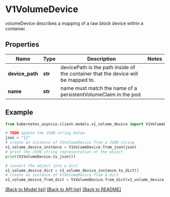 # V1VolumeDevice

volumeDevice describes a mapping of a raw block device within a container.

## Properties

Name | Type | Description | Notes
------------ | ------------- | ------------- | -------------
**device_path** | **str** | devicePath is the path inside of the container that the device will be mapped to. | 
**name** | **str** | name must match the name of a persistentVolumeClaim in the pod | 

## Example

```python
from kubernetes_asyncio.client.models.v1_volume_device import V1VolumeDevice

# TODO update the JSON string below
json = "{}"
# create an instance of V1VolumeDevice from a JSON string
v1_volume_device_instance = V1VolumeDevice.from_json(json)
# print the JSON string representation of the object
print(V1VolumeDevice.to_json())

# convert the object into a dict
v1_volume_device_dict = v1_volume_device_instance.to_dict()
# create an instance of V1VolumeDevice from a dict
v1_volume_device_from_dict = V1VolumeDevice.from_dict(v1_volume_device_dict)
```
[[Back to Model list]](../README.md#documentation-for-models) [[Back to API list]](../README.md#documentation-for-api-endpoints) [[Back to README]](../README.md)


